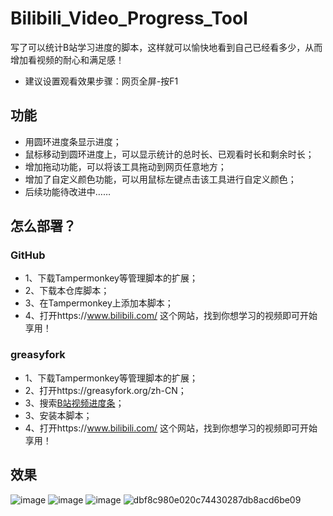 # Bilibili_Video_Progress_Tool
写了可以统计B站学习进度的脚本，这样就可以愉快地看到自己已经看多少，从而增加看视频的耐心和满足感！
- 建议设置观看效果步骤：网页全屏-按F1

## 功能
- 用圆环进度条显示进度；
- 鼠标移动到圆环进度上，可以显示统计的总时长、已观看时长和剩余时长；
- 增加拖动功能，可以将该工具拖动到网页任意地方；
- 增加了自定义颜色功能，可以用鼠标左键点击该工具进行自定义颜色；
- 后续功能待改进中……

## 怎么部署？
### GitHub
  -  1、下载Tampermonkey等管理脚本的扩展；
  -  2、下载本仓库脚本；
  -  3、在Tampermonkey上添加本脚本；
  -  4、打开https://www.bilibili.com/ 这个网站，找到你想学习的视频即可开始享用！
       
### greasyfork
  -  1、下载Tampermonkey等管理脚本的扩展；
  -  2、打开https://greasyfork.org/zh-CN；
  -  3、搜索[B站视频进度条](https://greasyfork.org/zh-CN/scripts/505814-b%E7%AB%99%E8%A7%86%E9%A2%91%E8%BF%9B%E5%BA%A6%E6%9D%A1)；
  -  3、安装本脚本；
  -  4、打开https://www.bilibili.com/ 这个网站，找到你想学习的视频即可开始享用！
    
## 效果
![image](https://github.com/user-attachments/assets/f79d2302-1276-4e94-867a-035f3e2b0381)
![image](https://github.com/user-attachments/assets/57c4acf7-aef1-4ffe-8c43-6f22a397d888)
![image](https://github.com/user-attachments/assets/f8cef6f0-f24e-4c84-961c-47ccdb8be0ea)
![dbf8c980e020c74430287db8acd6be09](https://github.com/user-attachments/assets/1ff4e9a4-2288-465d-807f-41d17ec1b67e)



